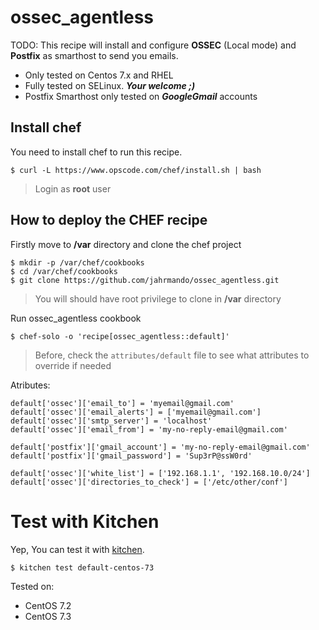 # ossec_agentless

TODO: This recipe will install and configure **OSSEC** (Local mode) and
**Postfix** as smarthost to send you emails.

- Only tested on Centos 7.x and RHEL
- Fully tested on SELinux. ___Your welcome ;)___
- Postfix Smarthost only tested on ___GoogleGmail___ accounts

## Install chef

You need to install chef to run this recipe.

	$ curl -L https://www.opscode.com/chef/install.sh | bash

> Login as __root__ user

## How to deploy the CHEF recipe

Firstly move to **/var** directory and clone the chef project

	$ mkdir -p /var/chef/cookbooks
	$ cd /var/chef/cookbooks
	$ git clone https://github.com/jahrmando/ossec_agentless.git

> You will should have root privilege to clone in **/var** directory

Run ossec_agentless cookbook

	$ chef-solo -o 'recipe[ossec_agentless::default]'

> Before, check the `attributes/default` file to see what attributes to override if needed

Atributes:

	default['ossec']['email_to'] = 'myemail@gmail.com'
	default['ossec']['email_alerts'] = ['myemail@gmail.com']
	default['ossec']['smtp_server'] = 'localhost'
	default['ossec']['email_from'] = 'my-no-reply-email@gmail.com'

	default['postfix']['gmail_account'] = 'my-no-reply-email@gmail.com'
	default['postfix']['gmail_password'] = 'Sup3rP@ssW0rd'

	default['ossec']['white_list'] = ['192.168.1.1', '192.168.10.0/24']
	default['ossec']['directories_to_check'] = ['/etc/other/conf']

# Test with Kitchen

Yep, You can test it with [kitchen](http://kitchen.ci/).

	$ kitchen test default-centos-73

Tested on:

- CentOS 7.2
- CentOS 7.3
